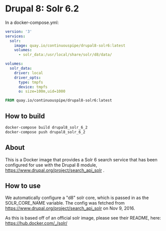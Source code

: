 # Drupal 8: Solr 6.2

In a docker-compose.yml:
```yml
version: '3'
services:
  solr:
    image: quay.io/continuouspipe/drupal8-solr6:latest
    volumes:
      - solr_data:/usr/local/share/solr/d8/data/

volumes:
  solr_data:
    driver: local
    driver_opts:
      type: tmpfs
      device: tmpfs
      o: size=100m,uid=1000
```

```Dockerfile
FROM quay.io/continuouspipe/drupal8-solr6:latest
```

## How to build
```bash
docker-compose build drupal8_solr_6_2
docker-compose push drupal8_solr_6_2
```

## About

This is a Docker image that provides a Solr 6 search service that has been configured for use with the Drupal 8 module, https://www.drupal.org/project/search_api_solr .

## How to use

We automatically configure a "d8" solr core, which is passed in as the SOLR_CORE_NAME variable.
The config was fetched from https://www.drupal.org/project/search_api_solr on Nov 9, 2016.

As this is based off of an official solr image, please see their README, here:
https://hub.docker.com/_/solr/
